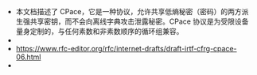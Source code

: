 - 本文档描述了 CPace，它是一种协议，允许共享低熵秘密（密码）的两方派生强共享密钥，而不会向离线字典攻击泄露秘密。CPace 协议是为受限设备量身定制的，与任何素数和非素数顺序的循环组兼容。
-
- https://www.rfc-editor.org/rfc/internet-drafts/draft-irtf-cfrg-cpace-06.html
-